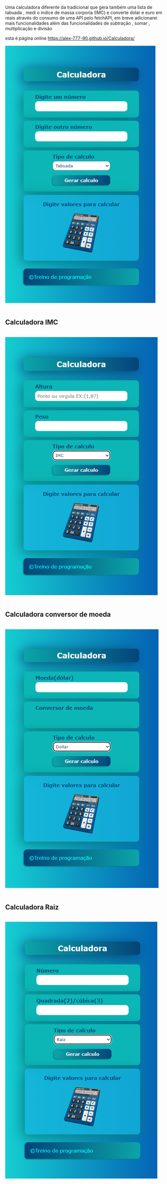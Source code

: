 Uma calculadora diferente da tradicional que gera também uma lista de tabuada , medi o indice de massa corporia (IMC) e converte dolar e euro em reais através do consumo de uma API pelo fetchAPI,  em breve adicionarei mais funcionalidades
além das funcionalidades de subtração , somar , multiplicação e divisão 

esta é página online https://alex-777-90.github.io/Calculadora/


<img src ="./calculator_image/image1.PNG"><br><br>

<h2>Calculadora IMC </h2>
<br>
<img src ="./calculator_image/image2_imc.PNG"><br><br>
<h2>Calculadora conversor de moeda</h2>
<br>
<img src ="./calculator_image/image3_moeda.PNG"><br><br>
<h2>Calculadora Raiz</h2>
<br>
<img src ="./calculator_image/image4_raiz.PNG">




